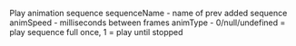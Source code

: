 <!-- Start D:\xampp\htdocs\jest\source\sprite.js -->

Play animation sequence
sequenceName - name of prev added sequence
animSpeed - milliseconds between frames
animType - 0/null/undefined = play sequence full once, 1 = play until stopped

<!-- End D:\xampp\htdocs\jest\source\sprite.js -->

